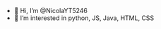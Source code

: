 - 👋 Hi, I’m @NicolaYT5246
- 👀 I’m interested in python, JS, Java, HTML, CSS

<!---
NicolaYT5246/NicolaYT5246 is a ✨ special ✨ repository because its `README.md` (this file) appears on your GitHub profile.
You can click the Preview link to take a look at your changes.
--->
